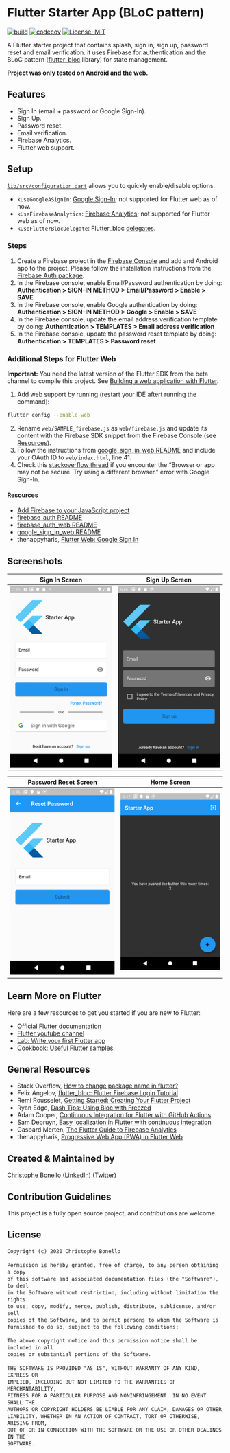 # Flutter Starter App (BLoC pattern)

[![build](https://github.com/cbonello/flutter_Starter_App/workflows/Dart%20CI/badge.svg)](https://github.com/cbonello/flutter_Starter_App/actions)
[![codecov](https://codecov.io/gh/cbonello/flutter_Starter_App/branch/master/graph/badge.svg)](https://codecov.io/gh/cbonello/flutter_Starter_App)
[![License: MIT](https://img.shields.io/badge/license-MIT-purple.svg)](https://opensource.org/licenses/MIT)

A Flutter starter project that contains splash, sign in, sign up, password reset and email verification.
it uses Firebase for authentication and the BLoC pattern ([flutter_bloc](https://pub.dev/packages/flutter_bloc) library) for state management.

**Project was only tested on Android and the web.**

## Features

- Sign In (email + password or Google Sign-In).
- Sign Up.
- Password reset.
- Email verification.
- Firebase Analytics.
- Flutter web support.

## Setup

[`lib/src/configuration.dart`](./lib/src/configuration.dart) allows you to quickly enable/disable options. 

- `kUseGoogleASignIn`: [Google Sign-In](https://pub.dev/packages/google_sign_in); not supported for Flutter web as of now.
- `kUseFirebaseAnalytics`: [Firebase Analytics](https://pub.dev/packages/firebase_analytics); not supported for Flutter web as of now.
- `kUseFlutterBlocDelegate`: Flutter_bloc [delegates](https://bloclibrary.dev/#/flutterfirebaselogintutorial?id=bloc-delegate).

### Steps

1. Create a Firebase project in the [Firebase Console](https://console.firebase.google.com) and add and Android app to the project. Please follow the installation instructions from the [Firebase Auth package](https://pub.dev/packages/firebase_auth).
1. In the Firebase console, enable Email/Password authentication by doing: **Authentication > SIGN-IN METHOD > Email/Password > Enable > SAVE**
1. In the Firebase console, enable Google authentication by doing: **Authentication > SIGN-IN METHOD > Google > Enable > SAVE**
1. In the Firebase console, update the email address verification template by doing: **Authentication > TEMPLATES > Email address verification**
1. In the Firebase console, update the password reset template by doing: **Authentication > TEMPLATES > Password reset**

### Additional Steps for Flutter Web

**Important:**
You need the latest version of the Flutter SDK from the beta channel to compile this project. See
[Building a web application with Flutter](https://flutter.dev/docs/get-started/web).

1. Add web support by running (restart your IDE aftert running the command):
```bash
flutter config --enable-web
```
2. Rename ```web/SAMPLE_firebase.js``` as ```web/firebase.js``` and update its content with the Firebase SDK snippet
from the Firebase Console (see [Resources](#Resources)).
1. Follow the instructions from [google_sign_in_web README](https://pub.dev/packages/google_sign_in_web) and include your OAuth ID to ```web/index.html```, line 41.
1. Check this [stackoverflow thread](https://stackoverflow.com/questions/59480956/browser-or-app-may-not-be-secure-try-using-a-different-browser-error-with-fl) if you encounter the “Browser or app may not be secure. Try using a different browser.” error with Google Sign-In.

#### Resources

- [Add Firebase to your JavaScript project](https://firebase.google.com/docs/web/setup#from-the-cdn)
- [firebase_auth README](https://pub.dev/packages/firebase_auth)
- [firebase_auth_web README](https://github.com/FirebaseExtended/flutterfire/blob/master/packages/firebase_auth/firebase_auth_web/README.md)
- [google_sign_in_web README](https://pub.dev/packages/google_sign_in_web)
- thehappyharis, [Flutter Web: Google Sign In](https://www.youtube.com/watch?time_continue=752&v=E8kgHqEz6fs&feature=emb_logo)

## Screenshots

Sign In Screen | Sign Up Screen
--- | ---
![Sign In Screen](/screenshots/signin_screen_light.png?raw=true "Sign In Screen") | ![Sign Up Screen](/screenshots/signup_screen_dark.png?raw=true "Sign Up Screen")

Password Reset Screen | Home Screen
--- | ---
![Sign In Screen](/screenshots/password_reset_screen_light.png?raw=true "Sign In Screen") | ![Sign Up Screen](/screenshots/home_screen_dark.png?raw=true "Sign Up Screen")

## Learn More on Flutter

Here are a few resources to get you started if you are new to Flutter:

- [Official Flutter documentation](https://flutter.dev/docs)
- [Flutter youtube channel](https://www.youtube.com/channel/UCwXdFgeE9KYzlDdR7TG9cMw)
- [Lab: Write your first Flutter app](https://flutter.io/docs/get-started/codelab)
- [Cookbook: Useful Flutter samples](https://flutter.io/docs/cookbook)

## General Resources

- Stack Overflow, [How to change package name in flutter?](https://stackoverflow.com/questions/51534616/how-to-change-package-name-in-flutter#answer-51550358)
- Felix Angelov, [flutter_bloc: Flutter Firebase Login Tutorial](https://bloclibrary.dev/#/flutterfirebaselogintutorial)
- Remi Rousselet, [Getting Started: Creating Your Flutter Project](https://dash-overflow.net/articles/getting_started/)
- Ryan Edge, [Dash Tips: Using Bloc with Freezed](https://chimon.hashnode.dev/dash-tips-using-bloc-with-freezed-ck8s5s89000mnhps1zf62m14n)
- Adam Cooper, [Continuous Integration for Flutter with GitHub Actions](https://admcpr.com/continuous-integration-for-flutter-with-github-actions/)
- Sam Debruyn, [Easy localization in Flutter with continuous integration](https://debruyn.dev/2019/easy-localization-in-flutter-with-continuous-integration/)
- Gaspard Merten, [The Flutter Guide to Firebase Analytics](https://medium.com/flutter-community/the-flutter-guide-to-firebase-analytics-9b99c6e27a6)
- thehappyharis, [Progressive Web App (PWA) in Flutter Web](https://www.youtube.com/watch?v=SvDXytrX1Wc)

## Created & Maintained by

[Christophe Bonello](https://github.com/cbonello)
([LinkedIn](https://www.linkedin.com/in/christophe-bonello))
([Twitter](https://twitter.com/chbonello))

## Contribution Guidelines

This project is a fully open source project, and contributions are welcome.

## License

```
Copyright (c) 2020 Christophe Bonello

Permission is hereby granted, free of charge, to any person obtaining a copy
of this software and associated documentation files (the "Software"), to deal
in the Software without restriction, including without limitation the rights
to use, copy, modify, merge, publish, distribute, sublicense, and/or sell
copies of the Software, and to permit persons to whom the Software is
furnished to do so, subject to the following conditions:

The above copyright notice and this permission notice shall be included in all
copies or substantial portions of the Software.

THE SOFTWARE IS PROVIDED "AS IS", WITHOUT WARRANTY OF ANY KIND, EXPRESS OR
IMPLIED, INCLUDING BUT NOT LIMITED TO THE WARRANTIES OF MERCHANTABILITY,
FITNESS FOR A PARTICULAR PURPOSE AND NONINFRINGEMENT. IN NO EVENT SHALL THE
AUTHORS OR COPYRIGHT HOLDERS BE LIABLE FOR ANY CLAIM, DAMAGES OR OTHER
LIABILITY, WHETHER IN AN ACTION OF CONTRACT, TORT OR OTHERWISE, ARISING FROM,
OUT OF OR IN CONNECTION WITH THE SOFTWARE OR THE USE OR OTHER DEALINGS IN THE
SOFTWARE.
```